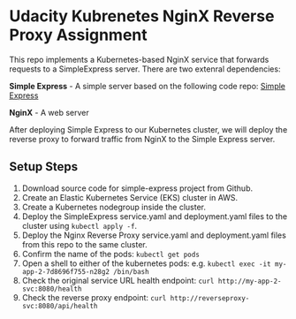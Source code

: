# Udacity Kubrenetes NginX Reverse Proxy Assignment

This repo implements a Kubernetes-based NginX service that forwards requests to a SimpleExpress server. There are two extenral dependencies:

**Simple Express** - A simple server based on the following code repo: [Simple Express](https://github.com/udacity/nd9990-c3-microservices-exercises/tree/master/lesson-5-kubernetes-for-production/exercises/simple-express)

**NginX** - A web server

After deploying Simple Express to our Kubernetes cluster, we will deploy the reverse proxy to forward traffic from NginX to the Simple Express server.

## Setup Steps

1. Download source code for simple-express project from Github.
2. Create an Elastic Kubernetes Service (EKS) cluster in AWS.
3. Create a Kubernetes nodegroup inside the cluster.
4. Deploy the SimpleExpress service.yaml and deployment.yaml files to the cluster using ```kubectl apply -f```.
5. Deploy the Nginx Reverse Proxy service.yaml and deployment.yaml files from this repo to the same cluster.
6. Confirm the name of the pods: ```kubectl get pods```
7. Open a shell to either of the kubernetes pods: e.g. ```kubectl exec -it my-app-2-7d8696f755-n28g2 /bin/bash``` 
8. Check the original service URL health endpoint: ```curl http://my-app-2-svc:8080/health```
9. Check the reverse proxy endpoint: ```curl http://reverseproxy-svc:8080/api/health```

